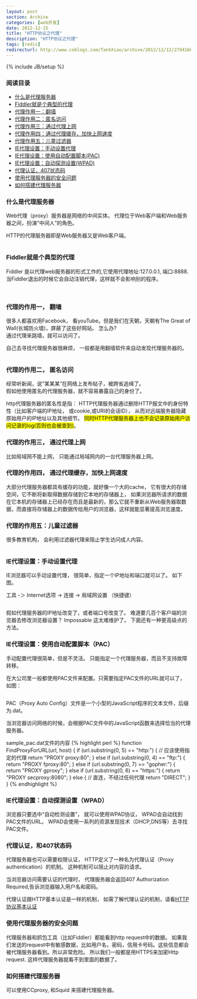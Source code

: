 ```yaml
---
layout: post
section: Archive
categories: [web开发]
date: 2012-12-15
title: "HTTP协议之代理"
description: "HTTP协议之代理"
tags: [redis]
redirecturl: http://www.cnblogs.com/TankXiao/archive/2012/12/12/2794160.html
---
```

{% include JB/setup %}

### 阅读目录

*   [什么是代理服务器](#chapter1)
*   [Fiddler就是个典型的代理](#chapter2)
*   [代理作用一：翻墙](#chapter3)
*   [代理作用二：匿名访问](#chapter4)
*   [代理作用三：通过代理上网](#chapter5)
*   [代理作用四：通过代理缓存，加快上网速度](#chapter6)
*   [代理作用五：儿童过滤器](#chapter7)
*   [IE代理设置：手动设置代理](#chapter8)
*   [IE代理设置：使用自动配置脚本(PAC)](#chapter9)
*   [IE代理设置：自动探测设置(WPAD)](#chapter10)
*   [代理认证，407状态码](#chapter11)
*   [使用代理服务器的安全问题](#chapter12)
*   [如何搭建代理服务器](#chapter13)

 

<h3 id="chapter1">什么是代理服务器</h3>

Web代理（proxy）服务器是网络的中间实体。
代理位于Web客户端和Web服务器之间，扮演“中间人”的角色。

HTTP的代理服务器即是Web服务器又是Web客户端。

<img src="{{ site.JB.FILE_PATH }}/2012-12/2012120511054068.png" alt="" class="Pic" />

<h3 id="chapter2">Fiddler就是个典型的代理</h3>

Fiddler 是以代理web服务器的形式工作的,它使用代理地址:127.0.0.1,
端口:8888. 当Fiddler退出的时候它会自动注销代理，这样就不会影响别的程序。

<img src="{{ site.JB.FILE_PATH }}/2012-12/2012020409075327.png" alt="" class="Pic" />

<img src="{{ site.JB.FILE_PATH }}/2012-12/2012020409081574.png" alt="" class="Pic" />

<h3 id="chapter3">代理的作用一， 翻墙</h3>

很多人都喜欢用Facebook， 看youTube。但是我们在天朝，天朝有The Great of
Wall(长城防火墙)，屏蔽了这些好网站。  怎么办?  
通过代理来跳墙，就可以访问了。

自己去寻找代理服务器很麻烦， 一般都是用翻墙软件来自动发现代理服务器的。

<img src="{{ site.JB.FILE_PATH }}/2012-12/2012120519345158.png" alt="" class="Pic" />

<h3 id="chapter4">代理的作用二， 匿名访问</h3>

经常听新闻，说”某某某“在网络上发布帖子，被跨省追缉了。  
假如他使用匿名的代理服务器，就不容易暴露自己的身份了。 

http代理服务器的匿名性是指：
HTTP代理服务器通过删除HTTP报文中的身份特性（比如客户端的IP地址，
或cookie,或URI的会话ID），
从而对远端服务器隐藏原始用户的IP地址以及其他细节。
<span style="background-color: #ffff00;">同时HTTP代理服务器上也不会记录原始用户访问记录的log(否则也会被查到)</span>。

 

<h3 id="chapter5">代理的作用三， 通过代理上网</h3>

比如局域网不能上网， 只能通过局域网内的一台代理服务器上网。

 

<h3 id="chapter6">代理的作用四， 通过代理缓存，加快上网速度</h3>

大部分代理服务器都具有缓存的功能，就好像一个大的cache，
它有很大的存储空间，它不断将新取得数据存储到它本地的存储器上，
如果浏览器所请求的数据在它本机的存储器上已经存在而且是最新的，那么它就不重新从Web服务器取数据，而直接将存储器上的数据传给用户的浏览器，这样就能显著提高浏览速度。

<h3 id="chapter7">代理的作用五：儿童过滤器</h3>

很多教育机构， 会利用过滤器代理来阻止学生访问成人内容。

<img src="{{ site.JB.FILE_PATH }}/2012-12/2012120516393239.png" alt="" class="Pic" />

 

<h3 id="chapter8">IE代理设置：手动设置代理</h3>

IE浏览器可以手动设置代理， 很简单，指定一个IP地址和端口就可以了。 如下图。

工具 -＞ Internet选项 -\> 连接 -\> 局域网设置 （快捷键）

<img src="{{ site.JB.FILE_PATH }}/2012-12/2012120519480694.png" alt="" class="Pic" />

假如代理服务器的IP地址改变了，或者端口号改变了。
难道要几百个客户端的浏览器去修改浏览器设置？ Impossable  这太难维护了。  下面还有一种更高级点的方法。

<h3 id="chapter9">IE代理设置：使用自动配置脚本（PAC）</h3>
 手动配置代理很简单，但是不灵活。 只能指定一个代理服务器，而且不支持故障转移。 

在大公司里一般都使用PAC文件来配置。只需要指定PAC文件的URL就可以了， 如图：

<img src="{{ site.JB.FILE_PATH }}/2012-12/2012120519531553.png" alt="" class="Pic" />

PAC（Proxy Auto Config）文件是一个小型的JavaScript程序的文本文件，后缀为.dat。 

当浏览器访问网络的时候，会根据PAC文件中的JavaScript函数来选择恰当的代理服务器。

sample_pac.dat文件的内容
{% highlight perl %}
function FindProxyForURL(url, host) {
    if (url.substring(0, 5) == "http:") {
        // 应该使用指定的代理
        return "PROXY proxy:80";
    }
    else if (url.substring(0, 4) == "ftp:") {
        return "PROXY fproxy:80";
    }
    else if (url.substring(0, 7) == "gopher:") {
        return "PROXY gproxy";
    }
    else if (url.substring(0, 6) == "https:") {
        return "PROXY secproxy:8080";
    }
    else {
        // 直连，不经过任何代理
        return "DIRECT";
    }
}
{% endhighlight %}

<h3 id="chapter10">IE代理设置：自动探测设置（WPAD）</h3>

 浏览器只要选中“自动检测设置”， 就可以使用WPAD协议， WPAD会自动找到PAC文件的URL。  WPAD会使用一系列的资源发现技术（DHCP,DNS等）去寻找PAC文件。
<img src="{{ site.JB.FILE_PATH }}/2012-12/2012120519553441.png" alt="" class="Pic" />

<h3 id="chapter11">代理认证，和407状态码</h3>

代理服务器也可以需要权限认证， HTTP定义了一种名为代理认证（Proxy authentication）的机制。 这种机制可以阻止对内容的请求。

当浏览器访问需要认证的代理时， 代理服务器会返回407 Authorization Required,告诉浏览器输入用户名和密码。

代理认证跟HTTP基本认证是一样的机制， 如需了解代理认证的机制，请看[HTTP协议基本认证]()
<img src="{{ site.JB.FILE_PATH }}/2012-12/2012120609374853.png" alt="" class="Pic" />

<h3 id="chapter12">使用代理服务器的安全问题</h3>

代理服务器和抓包工具（比如Fiddler）都能看到http request中的数据。 如果我们发送的request中有敏感数据，比如用户名，密码，信用卡号码。这些信息都会被代理服务器看到。所以非常危险。 所以我们一般都是用HTTPS来加密Http request.  这样代理服务器就看不到里面的数据了。

<h3 id="chapter13">如何搭建代理服务器</h3>

可以使用CCproxy, 和Squid 来搭建代理服务器。


